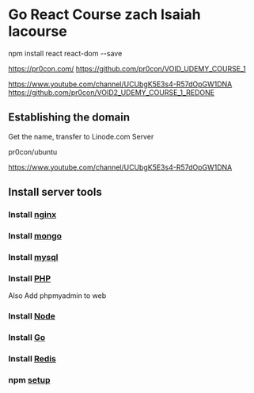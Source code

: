 # Go React Course  zach Isaiah lacourse

npm install react react-dom --save

https://pr0con.com/
https://github.com/pr0con/VOID_UDEMY_COURSE_1 

https://www.youtube.com/channel/UCUbgK5E3s4-R57dOpGW1DNA
https://github.com/pr0con/VOID2_UDEMY_COURSE_1_REDONE

## Establishing the domain

Get the name, transfer to Linode.com Server

pr0con/ubuntu

https://www.youtube.com/channel/UCUbgK5E3s4-R57dOpGW1DNA


## Install server tools

### Install [nginx](nginx.md)

### Install [mongo](mongod.md)

### Install [mysql](mysql.md)

### Install [PHP](php.md)

Also Add phpmyadmin to web

### Install [Node](node.md)

### Install [Go](go.md)

### Install [Redis](redis.md)

### npm [setup](node.md)
